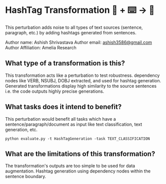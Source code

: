 # HashTag Transformation 🦎  + ⌨️ → 🐍
This perturbation adds noise to all types of text sources (sentence, paragraph, etc.) 
by adding hashtags generated from sentences.

Author name: Ashish Shrivastava
Author email: ashish3586@gmail.com
Author Affiliation: Amelia Research

## What type of a transformation is this?
This transformation acts like a perturbation to test robustness. dependency nodes like 
VERB, NSUBJ, DOBJ extracted, and used for hashtag generation. Generated transformations 
display high similarity to the source sentences i.e. the code outputs highly precise 
generations.

## What tasks does it intend to benefit?
This perturbation would benefit all tasks which have a sentence/paragraph/document as 
input like text classification, text generation, etc. 

```python evaluate.py -t HashTagGeneration -task TEXT_CLASSIFICATION```

## What are the limitations of this transformation?
The transformation's outputs are too simple to be used for data augmentation. Hashtag 
generation using dependency nodes within the sentence boundary.
